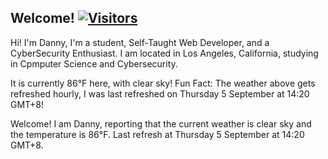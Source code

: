 <h2>Welcome! <a href="https://github.com/garcia-danny"> <img src="https://visitor-badge.laobi.icu/badge?page_id=garcia-danny" alt="Visitors"></a></h2>


Hi! I'm Danny, I'm a student, Self-Taught Web Developer, and a CyberSecurity Enthusiast. 
I am located in Los Angeles, California, studying in Cpmputer Science and Cybersecurity.

It is currently 86°F here, with clear sky!
Fun Fact: The weather above gets refreshed hourly, I was last refreshed on Thursday 5 September at 14:20 GMT+8! 


Welcome! I am Danny, reporting that the current weather is clear sky and the temperature is 86°F.
Last refresh at Thursday 5 September at 14:20 GMT+8.
